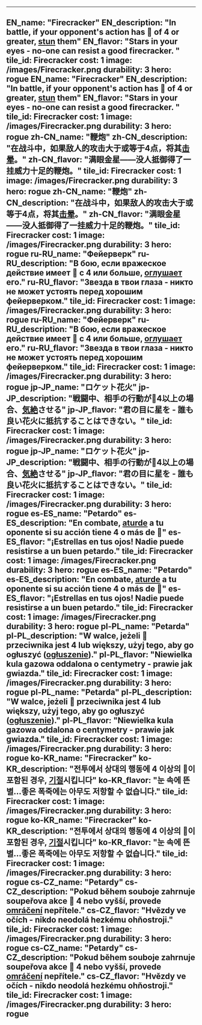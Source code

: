 ---

EN_name: "Firecracker"
EN_description: "In battle, if your opponent's action has 🔸 of 4 or greater, <u>stun</u> them"
EN_flavor: "Stars in your eyes - no-one can resist a good firecracker. "
tile_id: Firecracker
cost: 1
image: /images/Firecracker.png
durability: 3
hero: rogue
EN_name: "Firecracker"
EN_description: "In battle, if your opponent's action has 🔸 of 4 or greater, <u>stun</u> them"
EN_flavor: "Stars in your eyes - no-one can resist a good firecracker. "
tile_id: Firecracker
cost: 1
image: /images/Firecracker.png
durability: 3
hero: rogue
zh-CN_name: "鞭炮"
zh-CN_description: "在战斗中，如果敌人的攻击大于或等于4点，将其<u>击晕</u>。"
zh-CN_flavor: "满眼金星——没人抵御得了一挂威力十足的鞭炮。"
tile_id: Firecracker
cost: 1
image: /images/Firecracker.png
durability: 3
hero: rogue
zh-CN_name: "鞭炮"
zh-CN_description: "在战斗中，如果敌人的攻击大于或等于4点，将其<u>击晕</u>。"
zh-CN_flavor: "满眼金星——没人抵御得了一挂威力十足的鞭炮。"
tile_id: Firecracker
cost: 1
image: /images/Firecracker.png
durability: 3
hero: rogue
ru-RU_name: "Фейерверк"
ru-RU_description: "В бою, если вражеское действие имеет 🔸 с 4 или больше, <u>оглушает</u> его."
ru-RU_flavor: "Звезда в твои глаза - никто не может устоять перед хорошим фейерверком."
tile_id: Firecracker
cost: 1
image: /images/Firecracker.png
durability: 3
hero: rogue
ru-RU_name: "Фейерверк"
ru-RU_description: "В бою, если вражеское действие имеет 🔸 с 4 или больше, <u>оглушает</u> его."
ru-RU_flavor: "Звезда в твои глаза - никто не может устоять перед хорошим фейерверком."
tile_id: Firecracker
cost: 1
image: /images/Firecracker.png
durability: 3
hero: rogue
jp-JP_name: "ロケット花火"
jp-JP_description: "戦闘中、相手の行動が🔸4以上の場合、<u>気絶</u>させる"
jp-JP_flavor: "君の目に星を - 誰も良い花火に抵抗することはできない。"
tile_id: Firecracker
cost: 1
image: /images/Firecracker.png
durability: 3
hero: rogue
jp-JP_name: "ロケット花火"
jp-JP_description: "戦闘中、相手の行動が🔸4以上の場合、<u>気絶</u>させる"
jp-JP_flavor: "君の目に星を - 誰も良い花火に抵抗することはできない。"
tile_id: Firecracker
cost: 1
image: /images/Firecracker.png
durability: 3
hero: rogue
es-ES_name: "Petardo"
es-ES_description: "En combate, <u>aturde</u> a tu oponente si su acción tiene 4 o más de 🔸"
es-ES_flavor: "¡Estrellas en tus ojos! Nadie puede resistirse a un buen petardo."
tile_id: Firecracker
cost: 1
image: /images/Firecracker.png
durability: 3
hero: rogue
es-ES_name: "Petardo"
es-ES_description: "En combate, <u>aturde</u> a tu oponente si su acción tiene 4 o más de 🔸"
es-ES_flavor: "¡Estrellas en tus ojos! Nadie puede resistirse a un buen petardo."
tile_id: Firecracker
cost: 1
image: /images/Firecracker.png
durability: 3
hero: rogue
pl-PL_name: "Petarda"
pl-PL_description: "W walce, jeżeli 🔸 przeciwnika jest 4 lub większy, użyj tego, aby go ogłuszyć (<u>ogłuszenie</u>)."
pl-PL_flavor: "Niewielka kula gazowa oddalona o centymetry - prawie jak gwiazda."
tile_id: Firecracker
cost: 1
image: /images/Firecracker.png
durability: 3
hero: rogue
pl-PL_name: "Petarda"
pl-PL_description: "W walce, jeżeli 🔸 przeciwnika jest 4 lub większy, użyj tego, aby go ogłuszyć (<u>ogłuszenie</u>)."
pl-PL_flavor: "Niewielka kula gazowa oddalona o centymetry - prawie jak gwiazda."
tile_id: Firecracker
cost: 1
image: /images/Firecracker.png
durability: 3
hero: rogue
ko-KR_name: "Firecracker"
ko-KR_description: "전투에서 상대의 행동에 4 이상의 🔸이 포함된 경우, <u>기절</u>시킵니다"
ko-KR_flavor: "눈 속에 뜬 별...좋은 폭죽에는 아무도 저항할 수 없습니다."
tile_id: Firecracker
cost: 1
image: /images/Firecracker.png
durability: 3
hero: rogue
ko-KR_name: "Firecracker"
ko-KR_description: "전투에서 상대의 행동에 4 이상의 🔸이 포함된 경우, <u>기절</u>시킵니다"
ko-KR_flavor: "눈 속에 뜬 별...좋은 폭죽에는 아무도 저항할 수 없습니다."
tile_id: Firecracker
cost: 1
image: /images/Firecracker.png
durability: 3
hero: rogue
cs-CZ_name: "Petardy"
cs-CZ_description: "Pokud během souboje zahrnuje soupeřova akce 🔸 4 nebo vyšší, provede <u>omráčení</u> nepřítele."
cs-CZ_flavor: "Hvězdy ve očích - nikdo neodolá hezkému ohňostroji."
tile_id: Firecracker
cost: 1
image: /images/Firecracker.png
durability: 3
hero: rogue
cs-CZ_name: "Petardy"
cs-CZ_description: "Pokud během souboje zahrnuje soupeřova akce 🔸 4 nebo vyšší, provede <u>omráčení</u> nepřítele."
cs-CZ_flavor: "Hvězdy ve očích - nikdo neodolá hezkému ohňostroji."
tile_id: Firecracker
cost: 1
image: /images/Firecracker.png
durability: 3
hero: rogue
---